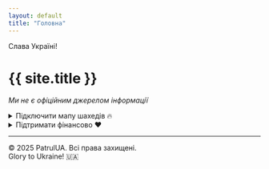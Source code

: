 ```yaml
---
layout: default
title: "Головна"
---
```


<div class="preheader">Слава Україні!</div>

# {{ site.title }}

*Ми не є офіційним джерелом інформації*

<div class="cards">
<details>
  <summary>Підключити мапу шахедів 🔥</summary>
  <a
    href="intent://t.me/+f-0be4MLfREzYmIy#Intent;package=org.telegram.messenger;scheme=https;end"
    class="btn-link"
  >Перейти</a>
</details>


  
  <details>
    <summary>Підтримати фінансово ❤️</summary>
    <a href="https://send.monobank.ua/jar/9R5jENzNo5" target="_blank">
      Посилання на monobank
    </a>
  </details>
</div>

---
<footer>
&copy; 2025 PatrulUA. Всі права захищені.<br>
Glory to Ukraine! 🇺🇦
</footer>
